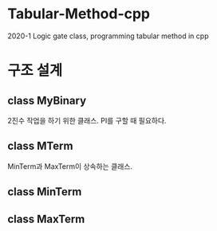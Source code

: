 # Tabular-Method-cpp
2020-1 Logic gate class, programming tabular method in cpp


# 구조 설계
## class MyBinary
2진수 작업을 하기 위한 클래스. PI를 구할 때 필요하다.

## class MTerm
MinTerm과 MaxTerm이 상속하는 클래스.

## class MinTerm

## class MaxTerm

